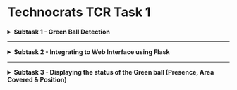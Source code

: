 # Technocrats TCR Task 1 
<details>
  <summary><b>Subtask 1 - Green Ball Detection</b></summary><br>
  
[![Language Used](https://img.shields.io/badge/language%20used-python-orange)](https://github.com/hariketsheth/TCR_Task_1)&nbsp;&nbsp;&nbsp;&nbsp;&nbsp;&nbsp;  [![Module Integration](https://img.shields.io/badge/python--module-OpenCV-blue)](https://github.com/hariketsheth/TCR_Task_1) &nbsp;&nbsp;&nbsp;&nbsp;&nbsp;&nbsp;   [![Build Status](https://img.shields.io/badge/build-passing-green)](https://github.com/hariketsheth/TCR_Task_1)


## Description
Developed First Module that takes video feeds from the camera and detects the green ball.

## Python Modules Used:
- OpenCV 

## Installation & Usage
- For Installation:
Use the following command. 
```
pip install opencv-python
```
- Usage:
```python
import cv2 as cv
# Or Simply, import the module as:
import cv2
```

## Implementation 
- Using cv2.VideoCapture() and read() getting a live video, and reading the frames. Converting them to HSV color-space
```python
self.camera = cv.VideoCapture(0)
response, frame = self.camera.read()
frame_hsv = cv.cvtColor(frame, cv.COLOR_BGR2HSV)
```
<br>   

- Then, threshold the HSV image for a range of green color
```python
green_L_hsv = (39, 140, 50)
green_U_hsv = (80, 255, 255)
```
<br>

- Extract the Green object & Enhancing the Object mask by use of Erode() and Dilation()
```python
green_extract = cv.inRange(frame_hsv,green_L_hsv,green_U_hsv)
green_extract = cv.erode(green_extract, None, iterations=2)
green_extract = cv.dilate(green_extract, None, iterations=2)
```
<br>

- For the circular outline / boundary of the Green Ball, using findContours()
```python
boundary, hierarchy= cv.findContours(green_extract.copy(), cv.RETR_EXTERNAL,cv.CHAIN_APPROX_SIMPLE)
cv.circle(frame, (int(x), int(y)), int(radius),(255, 255, 255), 5)
```
<br>

- Using cv2.imshow() method to show the frames in the video until user presses 'd'.
```python
cv.imshow("window1",frame)
cv.imshow("window2", green_extract)
if cv.waitKey(1) & 0xFF == ord('d'):
  break
```
</details>
<hr>
<details>
  <summary><b>Subtask 2 - Integrating to Web Interface using Flask</b></summary><br><br>
  
[![Language Used](https://img.shields.io/badge/language%20used-python-orange)](https://github.com/hariketsheth/TCR_Task_1)&nbsp;&nbsp;&nbsp;&nbsp;&nbsp;&nbsp;  [![Module Integration](https://img.shields.io/badge/python--module-OpenCV%2C%20Flask%2C%20Numpy-blue)](https://github.com/hariketsheth/TCR_Task_1)&nbsp;&nbsp;&nbsp;&nbsp;&nbsp;&nbsp;[![Build Status](https://img.shields.io/badge/build-passing-green)](https://github.com/hariketsheth/TCR_Task_1)


## Description
Used the Flask Module of Python to integrate Green Ball Detection script to a web interface

## Python Modules Used:
- OpenCV 
- Flask
- Numpy

## Installation & Usage
- For Installation:
Use the following commands.
```
pip install opencv-python
pip install flask
pip install numpy
```
- Usage:
```python
import cv2 as cv
import flask as fsk
import numpy as np
# Or Simply, import the modules as:
import cv2
import flask
import numpy
```

## Implementation
- Importing the camera module created in Subtask-1 and creating a Flask instance by passing `__name__` (name of the current Python Module).
```python
from camera import Video
import flask as fsk


app = fsk.Flask(__name__)
```
<br>

- Creating App Routes for Web Interface. 
- `@app.route('/')` denotes the Index/ Homepage. 
- The gen() function continuously returns frames from the camera. It calls the main_exec() method, and then it yields frame with a content type of image/jpeg.
```python
@app.route('/')
def index():
    return fsk.render_template('index.html')

def gen(camera):
    while True:
        frame = camera.main_exec()
        yield (b'--frame\r\n' b'Content-Type: image/jpeg\r\n\r\n' + frame + b'\r\n')
```
<br>

- The `/video_feed` route returns instance of the Camera to gen(). The mimetype argument is set to the multipart/x-mixed-replace.
- `mimetype='multipart/x-mixed-replace; boundary=frame` - This Mimetype replaces the previous frame and setting the boundary = frame
```python
@app.route('/video_feed')
def video_feed():
    return fsk.Response(gen(Video()),mimetype='multipart/x-mixed-replace; boundary=frame')
```
<br>

- Creating the App Routes for Getting the Font and Redirecting the WebPage to Github Repo. 
```python
@app.route('/font')
def font():
    filename = 'static/Azonix.otf'
    return fsk.send_file(filename, mimetype='font/otf')

@app.route('/github')
def github():
    return fsk.redirect("https://github.com/hariketsheth/TCR_Task_1")
```

<br>

- Running the Flask App using run()
```python
app.run(debug=True)
```
## Testing
![Team4-Testing](https://github.com/hariketsheth/TCR_Task_1/blob/main/templates/Team4-Testing.gif)


</details>
<hr>
<details>
  <summary><b>Subtask 3 - Displaying the status of the Green ball (Presence, Area Covered & Position)</b></summary><br><br>
  
[![Language Used](https://img.shields.io/badge/language%20used-python-orange)](https://github.com/hariketsheth/TCR_Task_1)&nbsp;&nbsp;&nbsp;&nbsp;&nbsp;&nbsp;  [![Module Integration](https://img.shields.io/badge/python--module-OpenCV%2C%20Flask%2C%20Numpy-blue)](https://github.com/hariketsheth/TCR_Task_1)&nbsp;&nbsp;&nbsp;&nbsp;&nbsp;&nbsp;[![Build Status](https://img.shields.io/badge/build-passing-green)](https://github.com/hariketsheth/TCR_Task_1)


## Description
Integrating the Module created in Subtask-1 and displaying the status of the Green ball on the Web Interface created in Subtask-2

## Python Modules Used:
- OpenCV 
- Flask
- Numpy

## Installation & Usage
- For Installation:
Use the following commands.
```
pip install opencv-python
pip install flask
pip install numpy
```
- Usage:
```python
import cv2 as cv
import flask as fsk
import numpy as np
# Or Simply, import the modules as:
import cv2
import flask
import numpy
```

## Implementation

## Testing


</details>
